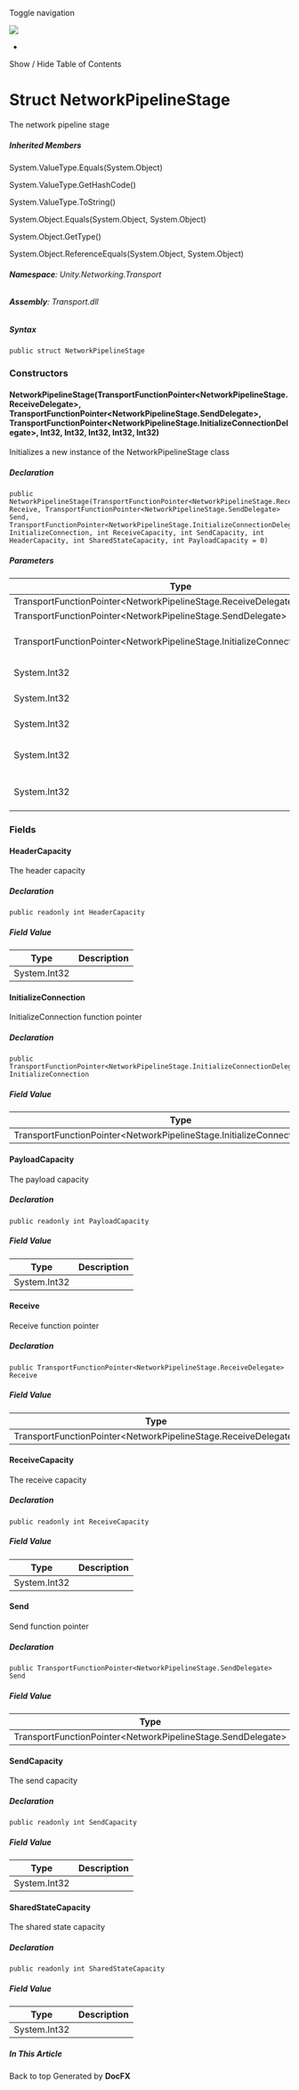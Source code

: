 <div id="wrapper">

<div>

<div class="container">

<div class="navbar-header">

Toggle navigation

<img src="../logo.svg" id="logo" class="svg" />

</div>

<div id="navbar" class="collapse navbar-collapse">

<div class="form-group">

</div>

</div>

</div>

<div class="subnav navbar navbar-default">

<div id="breadcrumb" class="container hide-when-search">

-   

</div>

</div>

</div>

<div class="container body-content hide-when-search" role="main">

<div class="sidenav hide-when-search">

Show / Hide Table of Contents

<div id="sidetoggle" class="sidetoggle collapse">

<div id="sidetoc">

</div>

</div>

</div>

<div class="article row grid-right">

<div class="col-md-10">

# Struct NetworkPipelineStage

<div class="markdown level0 summary">

The network pipeline stage

</div>

<div class="markdown level0 conceptual">

</div>

<div class="inheritedMembers">

##### Inherited Members

<div>

System.ValueType.Equals(System.Object)

</div>

<div>

System.ValueType.GetHashCode()

</div>

<div>

System.ValueType.ToString()

</div>

<div>

System.Object.Equals(System.Object, System.Object)

</div>

<div>

System.Object.GetType()

</div>

<div>

System.Object.ReferenceEquals(System.Object, System.Object)

</div>

</div>

###### **Namespace**: Unity.Networking.Transport

###### **Assembly**: Transport.dll

##### Syntax

<div class="codewrapper">

``` lang-csharp
public struct NetworkPipelineStage
```

</div>

### Constructors

#### NetworkPipelineStage(TransportFunctionPointer\<NetworkPipelineStage.ReceiveDelegate\>, TransportFunctionPointer\<NetworkPipelineStage.SendDelegate\>, TransportFunctionPointer\<NetworkPipelineStage.InitializeConnectionDelegate\>, Int32, Int32, Int32, Int32, Int32)

<div class="markdown level1 summary">

Initializes a new instance of the NetworkPipelineStage class

</div>

<div class="markdown level1 conceptual">

</div>

##### Declaration

<div class="codewrapper">

``` lang-csharp
public NetworkPipelineStage(TransportFunctionPointer<NetworkPipelineStage.ReceiveDelegate> Receive, TransportFunctionPointer<NetworkPipelineStage.SendDelegate> Send, TransportFunctionPointer<NetworkPipelineStage.InitializeConnectionDelegate> InitializeConnection, int ReceiveCapacity, int SendCapacity, int HeaderCapacity, int SharedStateCapacity, int PayloadCapacity = 0)
```

</div>

##### Parameters

| Type                                                                          | Name                 | Description               |
|-------------------------------------------------------------------------------|----------------------|---------------------------|
| TransportFunctionPointer\<NetworkPipelineStage.ReceiveDelegate\>              | Receive              | The receive               |
| TransportFunctionPointer\<NetworkPipelineStage.SendDelegate\>                 | Send                 | The send                  |
| TransportFunctionPointer\<NetworkPipelineStage.InitializeConnectionDelegate\> | InitializeConnection | The initialize connection |
| System.Int32                                                                  | ReceiveCapacity      | The receive capacity      |
| System.Int32                                                                  | SendCapacity         | The send capacity         |
| System.Int32                                                                  | HeaderCapacity       | The header capacity       |
| System.Int32                                                                  | SharedStateCapacity  | The shared state capacity |
| System.Int32                                                                  | PayloadCapacity      | The payload capacity      |

### Fields

#### HeaderCapacity

<div class="markdown level1 summary">

The header capacity

</div>

<div class="markdown level1 conceptual">

</div>

##### Declaration

<div class="codewrapper">

``` lang-csharp
public readonly int HeaderCapacity
```

</div>

##### Field Value

| Type         | Description |
|--------------|-------------|
| System.Int32 |             |

#### InitializeConnection

<div class="markdown level1 summary">

InitializeConnection function pointer

</div>

<div class="markdown level1 conceptual">

</div>

##### Declaration

<div class="codewrapper">

``` lang-csharp
public TransportFunctionPointer<NetworkPipelineStage.InitializeConnectionDelegate> InitializeConnection
```

</div>

##### Field Value

| Type                                                                          | Description |
|-------------------------------------------------------------------------------|-------------|
| TransportFunctionPointer\<NetworkPipelineStage.InitializeConnectionDelegate\> |             |

#### PayloadCapacity

<div class="markdown level1 summary">

The payload capacity

</div>

<div class="markdown level1 conceptual">

</div>

##### Declaration

<div class="codewrapper">

``` lang-csharp
public readonly int PayloadCapacity
```

</div>

##### Field Value

| Type         | Description |
|--------------|-------------|
| System.Int32 |             |

#### Receive

<div class="markdown level1 summary">

Receive function pointer

</div>

<div class="markdown level1 conceptual">

</div>

##### Declaration

<div class="codewrapper">

``` lang-csharp
public TransportFunctionPointer<NetworkPipelineStage.ReceiveDelegate> Receive
```

</div>

##### Field Value

| Type                                                             | Description |
|------------------------------------------------------------------|-------------|
| TransportFunctionPointer\<NetworkPipelineStage.ReceiveDelegate\> |             |

#### ReceiveCapacity

<div class="markdown level1 summary">

The receive capacity

</div>

<div class="markdown level1 conceptual">

</div>

##### Declaration

<div class="codewrapper">

``` lang-csharp
public readonly int ReceiveCapacity
```

</div>

##### Field Value

| Type         | Description |
|--------------|-------------|
| System.Int32 |             |

#### Send

<div class="markdown level1 summary">

Send function pointer

</div>

<div class="markdown level1 conceptual">

</div>

##### Declaration

<div class="codewrapper">

``` lang-csharp
public TransportFunctionPointer<NetworkPipelineStage.SendDelegate> Send
```

</div>

##### Field Value

| Type                                                          | Description |
|---------------------------------------------------------------|-------------|
| TransportFunctionPointer\<NetworkPipelineStage.SendDelegate\> |             |

#### SendCapacity

<div class="markdown level1 summary">

The send capacity

</div>

<div class="markdown level1 conceptual">

</div>

##### Declaration

<div class="codewrapper">

``` lang-csharp
public readonly int SendCapacity
```

</div>

##### Field Value

| Type         | Description |
|--------------|-------------|
| System.Int32 |             |

#### SharedStateCapacity

<div class="markdown level1 summary">

The shared state capacity

</div>

<div class="markdown level1 conceptual">

</div>

##### Declaration

<div class="codewrapper">

``` lang-csharp
public readonly int SharedStateCapacity
```

</div>

##### Field Value

| Type         | Description |
|--------------|-------------|
| System.Int32 |             |

</div>

<div class="hidden-sm col-md-2" role="complementary">

<div class="sideaffix">

<div class="contribution">

</div>

##### In This Article

<div>

</div>

</div>

</div>

</div>

</div>

<div class="grad-bottom">

</div>

<div class="footer">

<div class="container">

Back to top Generated by **DocFX**

</div>

</div>

</div>
